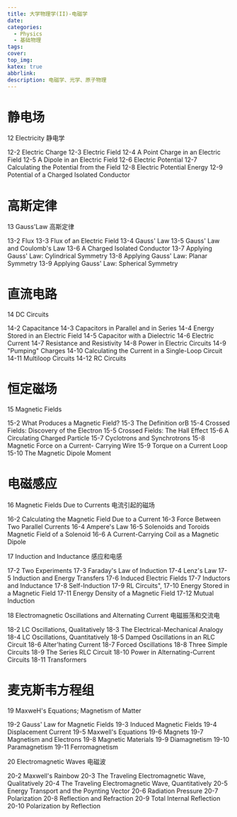 ```yaml
---
title: 大学物理学(II)-电磁学
date: 
categories:
  - Physics
  - 基础物理
tags:
cover: 
top_img: 
katex: true
abbrlink: 
description: 电磁学、光学、原子物理
---
```


# 静电场

12 Electricity 静电学

12-2 Electric Charge
12-3 Electric Field
12-4 A Point Charge in an Electric
Field
12-5 A Dipole in an Electric Field
12-6 Electric Potential
12-7 Calculating the Potential from the Field
12-8 Electric Potential Energy
12-9 Potential of a Charged Isolated Conductor


# 高斯定律

13 Gauss'Law 高斯定律

13-2 Flux
13-3 Flux of an Electric Field
13-4 Gauss' Law
13-5 Gauss' Law and Coulomb's Law
13-6 A Charged Isolated Conductor
13-7 Applying Gauss' Law: Cylindrical Symmetry
13-8 Applying Gauss' Law: Planar Symmetry
13-9 Applying Gauss' Law: Spherical Symmetry


# 直流电路

14 DC Circuits 

14-2 Capacitance
14-3 Capacitors in Parallel and in Series
14-4 Energy Stored in an Electric Field
14-5 Capacitor with a Dielectric
14-6 Electric Current
14-7 Resistance and Resistivity
14-8 Power in Electric Circuits
14-9 "Pumping" Charges
14-10 Calculating the Current in a Single-Loop Circuit
14-11 Multiloop Circuits
14-12 RC Circuits

# 恒定磁场

15 Magnetic Fields 

15-2 What Produces a Magnetic Field?
15-3 The Definition orB
15-4 Crossed Fields: Discovery of the Electron
15-5 Crossed Fields: The Hall Effect
15-6 A Circulating Charged Particle
15-7 Cyclotrons and Synchrotrons
15-8 Magnetic Force on a Current- Carrying Wire
15-9 Torque on a Current Loop
15-10 The Magnetic Dipole Moment

# 电磁感应

16 Magnetic Fields Due to Currents 电流引起的磁场

16-2 Calculating the Magnetic Field Due to a Current
16-3 Force Between Two Parallel Currents
16-4 Ampere's Law
16-5 Solenoids and Toroids Magnetic Field of a Solenoid
16-6 A Current-Carrying Coil as a Magnetic Dipole


17 Induction and Inductance 感应和电感

17-2 Two Experiments
17-3 Faraday's Law of Induction
17-4 Lenz's Law
17-5 Induction and Energy Transfers
17-6 Induced Electric Fields
17-7 Inductors and Inductance
17-8 Self-Induction
17-9 RL Circuits",
17-10 Energy Stored in a Magnetic Field
17-11 Energy Density of a Magnetic Field
17-12 Mutual Induction


18 Electromagnetic Oscillations and Alternating Current 电磁振荡和交流电

18-2 LC Oscillations, Qualitatively
18-3 The Electrical-Mechanical Analogy
18-4 LC Oscillations, Quantitatively
18-5 Damped Oscillations in an RLC Circuit
18-6 Alter'hating Current
18-7 Forced Oscillations
18-8 Three Simple Circuits
18-9 The Series RLC Circuit
18-10 Power in Alternating-Current Circuits
18-11 Transformers


# 麦克斯韦方程组

19 MaxweH's Equations; Magnetism of Matter

19-2 Gauss' Law for Magnetic Fields
19-3 Induced Magnetic Fields
19-4 Displacement Current
19-5 Maxwell's Equations
19-6 Magnets
19-7 Magnetism and Electrons
19-8 Magnetic Materials
19-9 Diamagnetism
19-10 Paramagnetism
19-11 Ferromagnetism


20 Electromagnetic Waves 电磁波

20-2 Maxwell's Rainbow
20-3 The Traveling Electromagnetic Wave, Qualitatively
20-4 The Traveling Electromagnetic Wave, Quantitatively
20-5 Energy Transport and the Poynting Vector
20-6 Radiation Pressure
20-7 Polarization
20-8 Reflection and Refraction
20-9 Total Internal Reflection
20-10 Polarization by Reflection

